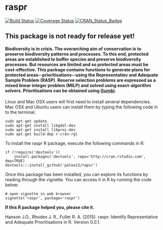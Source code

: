 raspr
============

[![Build Status](https://travis-ci.org/paleo13/raspr.svg?branch=master)](https://travis-ci.org/paleo13/raspr)
[![Coverage Status](https://codecov.io/github/paleo13/raspr/coverage.svg?branch=master)](https://codecov.io/github/paleo13/raspr?branch=master)
[![CRAN_Status_Badge](http://www.r-pkg.org/badges/version/raspr)](http://cran.r-project.org/package=raspr)

## This package is not ready for release yet!

#### Biodiversity is in crisis. The overarching aim of conservation is to preserve biodiversity patterns and processes. To this end, protected areas are established to buffer species and preserve biodiversity processes. But resources are limited and so protected areas must be cost-effective. This package contains functions to generate plans for protected areas--prioritisations--using the Representatiev and Adequate Sample Problem (RASP). Reserve selection problems are expressed as a mixed linear integer problem (MILP) and solved using exact-algorithm solvers. Prioritisations can be obtained using [Gurobi](http://www.gurobi.com/).

Linux and Mac OSX users will first need to install several dependencies. Mac OSX and Ubuntu users can install them by typing the following code in to the terminal:

```
sudo apt-get update
sudo apt-get install libgdal-dev
sudo apt-get install libproj-dev
sudo apt-get build-dep r-cran-rgl
```

To install the raspr R package, execute the following commands in R:

```
if (!require('devtools'))
	install.packages('devtools', repo='http://cran.rstudio.com', dep=TRUE)
devtools:::install_github('paleo13/rapsr')
```

Once this package has been installed, you can explore its functions by reading through the vignette. You can access it in R by running the code below:

```
# open vignette in web browser
vignette('raspr', package='raspr')
```

**If this R package helped you, please cite it.**

Hanson J.O., Rhodes J. R., Fuller R. A. (2015). raspr: Identify Representative and Adequate Prioritisations in R. Version 0.0.1.
